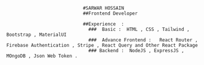 


                                #SARWAR HOSSAIN 
                                ##Frontend Developer 
                                
                                ##Experience  : 
                                  ###  Basic :  HTML , CSS , Tailwind , Bootstrap , MaterialUI
                                  ###  Advance Frontend :   React Router , Firebase Authentication , Stripe , React Query and Other React Package
                                  ### Backend :  NodeJS , ExpressJS , MOngoDB , Json Web Token .
                                



